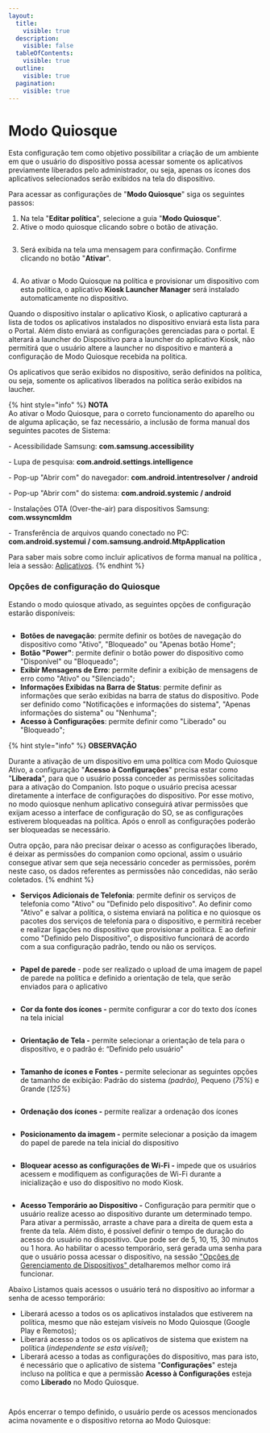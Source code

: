 ```yaml
---
layout:
  title:
    visible: true
  description:
    visible: false
  tableOfContents:
    visible: true
  outline:
    visible: true
  pagination:
    visible: true
---
```


# Modo Quiosque

Esta configuração tem como objetivo possibilitar a criação de um ambiente em que o usuário do dispositivo possa acessar somente os aplicativos previamente liberados pelo administrador, ou seja, apenas os ícones dos aplicativos selecionados serão exibidos na tela do dispositivo.

Para acessar as configurações de "**Modo Quiosque**" siga os seguintes passos:

1. Na tela "**Editar política**", selecione a guia "**Modo Quiosque**".
2. Ative o modo quiosque clicando sobre o botão de ativação.

<figure><img src="../../../../.gitbook/assets/image (85).png" alt=""><figcaption></figcaption></figure>

3. Será exibida na tela uma mensagem para confirmação. Confirme clicando no botão "**Ativar**".

<figure><img src="../../../../.gitbook/assets/image (138).png" alt=""><figcaption></figcaption></figure>

4. Ao ativar o Modo Quiosque na política e provisionar um dispositivo com esta política, o aplicativo **Kiosk Launcher Manager** será instalado automaticamente no dispositivo.

Quando o dispositivo instalar o aplicativo Kiosk, o aplicativo capturará a lista de todos os aplicativos instalados no dispositivo enviará esta lista para o Portal. Além disto enviará as configurações gerenciadas para o portal.  E alterará a launcher do Dispositivo para a launcher do aplicativo Kiosk, não permitirá que o usuário altere a launcher no dispositivo e manterá a configuração de Modo Quiosque recebida na politica.

Os aplicativos que serão exibidos no dispositivo, serão definidos na política, ou seja, somente os aplicativos liberados na política serão exibidos na laucher.

{% hint style="info" %}
**NOTA**\
Ao ativar o Modo Quiosque, para o correto funcionamento do aparelho ou de alguma aplicação, se faz necessário, a inclusão de forma manual dos seguintes pacotes de Sistema:&#x20;

\- Acessibilidade Samsung: **com.samsung.accessibility**

\- Lupa de pesquisa: **com.android.settings.intelligence**

\- Pop-up "Abrir com" do navegador: **com.android.intentresolver / android**

\- Pop-up "Abrir com" do sistema: **com.android.systemic / android**

\- Instalações OTA (Over-the-air) para dispositivos Samsung: **com.wssyncmldm**

\- Transferência de arquivos quando conectado no PC: **com.android.systemui / com.samsung.android.MtpApplication**

Para saber mais sobre como incluir aplicativos de forma manual na política , leia a sessão: [Aplicativos](aplicativos/).
{% endhint %}

### Opções de configuração do Quiosque

Estando o modo quiosque ativado, as seguintes opções de configuração estarão disponíveis:&#x20;

<figure><img src="../../../../.gitbook/assets/image (2) (1) (1) (1) (1) (1) (1) (1) (1) (1) (1).png" alt=""><figcaption></figcaption></figure>

* **Botões de navegação**: permite definir os botões de navegação do dispositivo como "Ativo", "Bloqueado" ou "Apenas botão Home";
* **Botão "Power"**:  permite definir o botão power do dispositivo como "Disponível" ou "Bloqueado";
* **Exibir Mensagens de Erro**: permite definir a exibição de mensagens de erro como "Ativo" ou "Silenciado";
* **Informações Exibidas na Barra de Status**: permite definir as informações que serão exibidas na barra de status do dispositivo.  Pode ser definido como "Notificações e informações do sistema", "Apenas informações do sistema" ou "Nenhuma";
* **Acesso à Configurações**: permite definir como "Liberado" ou "Bloqueado";

{% hint style="info" %}
**OBSERVAÇÃO**&#x20;

Durante a ativação de um dispositivo em uma política com Modo Quiosque Ativo, a configuração "**Acesso à Configurações**" precisa estar como "**Liberada**", para que o usuário possa conceder as permissões solicitadas para a ativação do Companion. Isto poque o usuário precisa acessar diretamente a interface de configurações do dispositivo. Por esse motivo, no modo quiosque nenhum aplicativo conseguirá ativar permissões que exijam acesso a interface de configuração do SO, se as configurações estiverem bloqueadas na política. Após o enroll as configurações poderão ser bloqueadas se necessário.&#x20;

Outra opção, para não precisar deixar o acesso as configurações liberado, é deixar as permissões do companion como opcional, assim o usuário consegue ativar sem que seja necessário conceder as permissões, porém neste caso, os dados referentes as permissões não concedidas, não serão coletados.
{% endhint %}

* **Serviços Adicionais de Telefonia**: permite definir os serviços de telefonia como "Ativo" ou "Definido pelo dispositivo".  Ao definir como "Ativo" e salvar a política, o sistema enviará na política e no quiosque os pacotes dos serviços de telefonia para o dispositivo, e permitirá receber e realizar ligações no dispositivo que provisionar a política. E ao definir como "Definido pelo Dispositivo", o dispositivo funcionará de acordo com a sua configuração padrão, tendo ou não os serviços.

<figure><img src="../../../../.gitbook/assets/image (1) (1) (1) (1) (1) (1) (1) (1) (1) (1) (1) (1) (1) (1) (1) (1) (1) (1) (1) (1) (1) (1) (1) (1) (1) (1) (1) (1) (1).png" alt=""><figcaption></figcaption></figure>

* **Papel de parede** - pode ser realizado o upload de uma imagem de papel de parede na política e definido a orientação de tela, que serão enviados para o aplicativo

<figure><img src="../../../../.gitbook/assets/image (154).png" alt=""><figcaption></figcaption></figure>

* **Cor da fonte dos ícones -** permite configurar a cor do texto dos ícones na tela inicial

<figure><img src="../../../../.gitbook/assets/image (155).png" alt=""><figcaption></figcaption></figure>

* **Orientação de Tela -** permite selecionar a orientação de tela para o dispositivo, e o padrão é: “Definido pelo usuário"

<figure><img src="../../../../.gitbook/assets/image (156).png" alt=""><figcaption></figcaption></figure>

* **Tamanho de ícones e Fontes -** permite selecionar as seguintes opções de tamanho de exibição: Padrão do sistema _(padrão),_ Pequeno (_75%_) e Grande (_125%_)

<figure><img src="../../../../.gitbook/assets/image (157).png" alt=""><figcaption></figcaption></figure>

* **Ordenação dos ícones -** permite realizar a ordenação dos ícones

<figure><img src="../../../../.gitbook/assets/image (158).png" alt=""><figcaption></figcaption></figure>

* **Posicionamento da imagem -** permite selecionar a posição da imagem do papel de parede na tela inicial do dispositivo

<figure><img src="../../../../.gitbook/assets/image (159).png" alt=""><figcaption></figcaption></figure>

* **Bloquear acesso as configurações de Wi-Fi -** impede que os usuários acessem e modifiquem as configurações de Wi-Fi durante a inicialização e uso do dispositivo no modo Kiosk.

<figure><img src="../../../../.gitbook/assets/image (2) (1) (1) (1) (1) (1) (1) (1) (1) (1) (1) (1).png" alt=""><figcaption></figcaption></figure>

* **Acesso Temporário ao Dispositivo -** Configuração para permitir que o usuário realize acesso ao dispositivo durante um determinado tempo. Para ativar a permissão, arraste a chave para a direita de quem esta a frente da tela. Além disto, é possível definir o tempo de duração do acesso do usuário no dispositivo. Que pode ser de 5, 10, 15, 30 minutos ou 1 hora. Ao habilitar o acesso temporário, será gerada uma senha para que o usuário possa acessar o dispositivo, na sessão ["](../../dispositivos/lista-de-dispositivos/opcoes-de-gerenciamento-de-dispositivos.md)[Opções de Gerenciamento de Dispositivos" ](../../dispositivos/lista-de-dispositivos/opcoes-de-gerenciamento-de-dispositivos.md)detalharemos melhor como irá funcionar.

Abaixo Listamos quais acessos o usuário terá no dispositivo ao informar a senha de acesso temporário:

* Liberará acesso a todos os os aplicativos instalados que estiverem na política, mesmo que não estejam visíveis no Modo Quiosque (Google Play e Remotos);
* Liberará acesso a todos os os aplicativos de sistema que existem na política (_independente se esta visível_);
* Liberará acesso a todas as configurações do dispositivo, mas para isto, é necessário que o aplicativo de sistema "**Configurações**" esteja incluso na política e que a permissão **Acesso à Configurações** esteja como **Liberado** no Modo Quiosque.

<figure><img src="../../../../.gitbook/assets/image (1) (1).png" alt=""><figcaption></figcaption></figure>

<figure><img src="../../../../.gitbook/assets/image (1).png" alt=""><figcaption></figcaption></figure>

Após encerrar o tempo definido, o usuário perde os acessos mencionados acima novamente e o dispositivo retorna ao Modo Quiosque:

<figure><img src="../../../../.gitbook/assets/image (3) (1) (1) (1) (1) (1).png" alt=""><figcaption></figcaption></figure>
